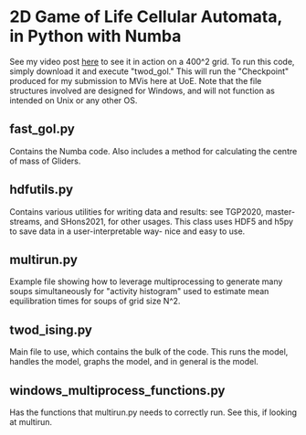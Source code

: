 # 2D Game of Life Cellular Automata, in Python with Numba
See my video post [here](https://www.youtube.com/watch?v=nGk46hcFbZc) to see it in action on a 400^2 grid. To run this
code, simply download it and execute "twod_gol." This will run the "Checkpoint" produced for my submission to MVis 
here at UoE. Note that the file structures involved are designed for Windows, and will not function as intended on Unix
or any other OS.

## fast_gol.py
Contains the Numba code. Also includes a method for calculating the centre of mass of Gliders.

## hdfutils.py 
Contains various utilities for writing data and results: see TGP2020, master-streams, and SHons2021, for other usages.
This class uses HDF5 and h5py to save data in a user-interpretable way- nice and easy to use.

## multirun.py 
Example file showing how to leverage multiprocessing to generate many soups simultaneously for "activity histogram"
used to estimate mean equilibration times for soups of grid size N^2. 

## twod_ising.py 

Main file to use, which contains the bulk of the code. This runs the model, handles the model, graphs the model,
and in general is the model. 

## windows_multiprocess_functions.py 

Has the functions that multirun.py needs to correctly run. See this, if looking at multirun.
